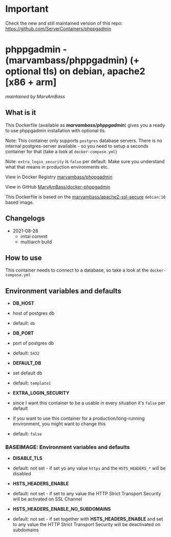 # Important

Check the new and still maintained version of this repo: https://github.com/ServerContainers/phppgadmin

# phppgadmin - (marvambass/phppgadmin) (+ optional tls) on debian, apache2 [x86 + arm]

_maintained by MarvAmBass_

## What is it

This Dockerfile (available as ___marvambass/phppgadmin___) gives you a ready to use phppgadmin installation with optional tls.

Note: This container only supports `postgres` database servers.
There is no internal postgres-server available - so you need to setup a seconds container for that (take a look at `docker-compose.yml`)

Note: `extra_login_security` is `false` per default. Make sure you understand what that means in production environments etc.

View in Docker Registry [marvambass/phppgadmin](https://hub.docker.com/r/marvambass/phppgadmin)

View in GitHub [MarvAmBass/docker-phppgadmin](https://github.com/MarvAmBass/docker-phppgadmin)

This Dockerfile is based on the [marvambass/apache2-ssl-secure](https://registry.hub.docker.com/u/marvambass/apache2-ssl-secure/) `debian:10` based image.

## Changelogs

* 2021-08-28
    * inital commit
    * multiarch build

## How to use

This container needs to connect to a database, so take a look at the `docker-compose.yml`

## Environment variables and defaults

* __DB\_HOST__
 * host of postgres db
 * default: `db`

* __DB\_PORT__
 * port of postgres db
 * default: `5432`

* __DEFAULT\_DB__
 * set default db
 * default: `template1`

* __EXTRA\_LOGIN\_SECURITY__
 * since I want this container to be a usable in every situation it's `false` per default
 * if you want to use this container for a production/long-running environment, you might want to change this
 * default: `false`

### BASEIMAGE: Environment variables and defaults

* __DISABLE\_TLS__
 * default: not set - if set yo any value `https` and the `HSTS_HEADERS_*` will be disabled

* __HSTS\_HEADERS\_ENABLE__
 * default: not set - if set to any value the HTTP Strict Transport Security will be activated on SSL Channel

* __HSTS\_HEADERS\_ENABLE\_NO\_SUBDOMAINS__
 * default: not set - if set together with __HSTS\_HEADERS\_ENABLE__ and set to any value the HTTP Strict Transport Security will be deactivated on subdomains

